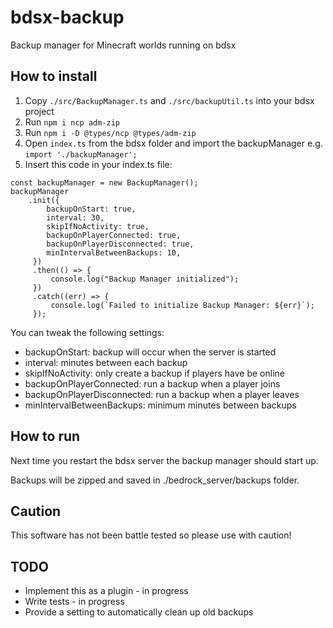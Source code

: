 # bdsx-backup
Backup manager for Minecraft worlds running on bdsx

## How to install

1. Copy `./src/BackupManager.ts` and `./src/backupUtil.ts` into your bdsx project
2. Run `npm i ncp adm-zip`
3. Run `npm i -D @types/ncp @types/adm-zip`
4. Open `index.ts` from the bdsx folder and import the backupManager e.g. `import './backupManager';`
5. Insert this code in your index.ts file:
````
const backupManager = new BackupManager();
backupManager
    .init({
        backupOnStart: true,
        interval: 30,
        skipIfNoActivity: true,
        backupOnPlayerConnected: true,
        backupOnPlayerDisconnected: true,
        minIntervalBetweenBackups: 10,
     })
     .then(() => {
         console.log("Backup Manager initialized");
     })
     .catch((err) => {
         console.log(`Failed to initialize Backup Manager: ${err}`);
     });
````
You can tweak the following settings:
- backupOnStart: backup will occur when the server is started
- interval: minutes between each backup
- skipIfNoActivity: only create a backup if players have be online
- backupOnPlayerConnected: run a backup when a player joins
- backupOnPlayerDisconnected: run a backup when a player leaves
- minIntervalBetweenBackups: minimum minutes between backups

## How to run
Next time you restart the bdsx server the backup manager should start up.

Backups will be zipped and saved in ./bedrock_server/backups folder.

## Caution
This software has not been battle tested so please use with caution!

## TODO
- Implement this as a plugin - in progress
- Write tests - in progress
- Provide a setting to automatically clean up old backups

